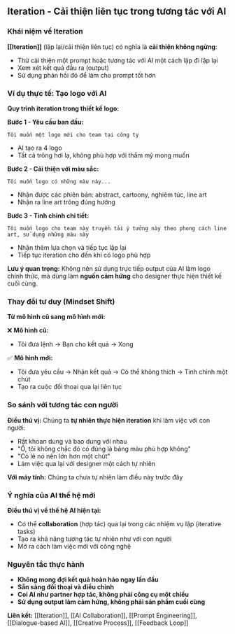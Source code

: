 ## Iteration - Cải thiện liên tục trong tương tác với AI

### Khái niệm về Iteration

**[[Iteration]]** (lặp lại/cải thiện liên tục) có nghĩa là **cải thiện không ngừng**:

- Thử cải thiện một prompt hoặc tương tác với AI một cách lặp đi lặp lại
- Xem xét kết quả đầu ra (output)
- Sử dụng phản hồi đó để làm cho prompt tốt hơn


### Ví dụ thực tế: Tạo logo với AI

**Quy trình iteration trong thiết kế logo:**

**Bước 1 - Yêu cầu ban đầu:**

```
Tôi muốn một logo mới cho team tại công ty
```

- AI tạo ra 4 logo
- Tất cả trông hơi lạ, không phù hợp với thẩm mỹ mong muốn

**Bước 2 - Cải thiện với màu sắc:**

```
Tôi muốn logo có những màu này...
```

- Nhận được các phiên bản: abstract, cartoony, nghiêm túc, line art
- Nhận ra line art trông đúng hướng

**Bước 3 - Tinh chỉnh chi tiết:**

```
Tôi muốn logo cho team này truyền tải ý tưởng này theo phong cách line art, sử dụng những màu này
```

- Nhận thêm lựa chọn và tiếp tục lặp lại
- Tiếp tục iteration cho đến khi có logo phù hợp

**Lưu ý quan trọng:** Không nên sử dụng trực tiếp output của AI làm logo chính thức, mà dùng làm **nguồn cảm hứng** cho designer thực hiện thiết kế cuối cùng.

### Thay đổi tư duy (Mindset Shift)

**Từ mô hình cũ sang mô hình mới:**

❌ **Mô hình cũ:**

- Tôi đưa lệnh → Bạn cho kết quả → Xong

✅ **Mô hình mới:**

- Tôi đưa yêu cầu → Nhận kết quả → Có thể không thích → Tinh chỉnh một chút
- Tạo ra cuộc đối thoại qua lại liên tục


### So sánh với tương tác con người

**Điều thú vị:** Chúng ta **tự nhiên thực hiện iteration** khi làm việc với con người:

- Rất khoan dung và bao dung với nhau
- "Ồ, tôi không chắc đó có đúng là bảng màu phù hợp không"
- "Có lẽ nó nên lớn hơn một chút"
- Làm việc qua lại với designer một cách tự nhiên

**Với máy tính:** Chúng ta chưa tự nhiên làm điều này trước đây

### Ý nghĩa của AI thế hệ mới

**Điều thú vị về thế hệ AI hiện tại:**

- Có thể **collaboration** (hợp tác) qua lại trong các nhiệm vụ lặp (iterative tasks)
- Tạo ra khả năng tương tác tự nhiên như với con người
- Mở ra cách làm việc mới với công nghệ


### Nguyên tắc thực hành

- **Không mong đợi kết quả hoàn hảo ngay lần đầu**
- **Sẵn sàng đối thoại và điều chỉnh**
- **Coi AI như partner hợp tác, không phải công cụ một chiều**
- **Sử dụng output làm cảm hứng, không phải sản phẩm cuối cùng**

**Liên kết:** [[Iteration]], [[AI Collaboration]], [[Prompt Engineering]], [[Dialogue-based AI]], [[Creative Process]], [[Feedback Loop]]

